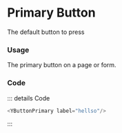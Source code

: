 <script setup>
import {YButtonPrimary} from 'bedrock-ui-vue3'
</script>

# Primary Button

The default button to press

<DemoContainer>
  <YButtonPrimary label="hellso"/>
</DemoContainer>

### Usage
The primary button on a page or form. 

### Code
::: details Code
```js
<YButtonPrimary label="hellso"/>
```
:::



